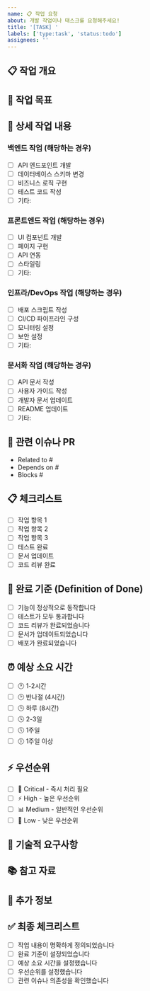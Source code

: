 ```yaml
---
name: 📋 작업 요청
about: 개발 작업이나 태스크를 요청해주세요!
title: '[TASK] '
labels: ['type:task', 'status:todo']
assignees: ''
---
```


## 📋 작업 개요
<!-- 수행해야 할 작업에 대해 간단히 설명해주세요 -->

## 🎯 작업 목표
<!-- 이 작업을 통해 달성하고자 하는 목표를 설명해주세요 -->

## 📝 상세 작업 내용
<!-- 구체적으로 어떤 작업을 해야 하는지 자세히 설명해주세요 -->

### 백엔드 작업 (해당하는 경우)
- [ ] API 엔드포인트 개발
- [ ] 데이터베이스 스키마 변경
- [ ] 비즈니스 로직 구현
- [ ] 테스트 코드 작성
- [ ] 기타: 

### 프론트엔드 작업 (해당하는 경우)
- [ ] UI 컴포넌트 개발
- [ ] 페이지 구현
- [ ] API 연동
- [ ] 스타일링
- [ ] 기타: 

### 인프라/DevOps 작업 (해당하는 경우)
- [ ] 배포 스크립트 작성
- [ ] CI/CD 파이프라인 구성
- [ ] 모니터링 설정
- [ ] 보안 설정
- [ ] 기타: 

### 문서화 작업 (해당하는 경우)
- [ ] API 문서 작성
- [ ] 사용자 가이드 작성
- [ ] 개발자 문서 업데이트
- [ ] README 업데이트
- [ ] 기타: 

## 🔗 관련 이슈나 PR
<!-- 관련된 이슈나 PR이 있다면 링크해주세요 -->
- Related to #
- Depends on #
- Blocks #

## 📋 체크리스트
<!-- 작업 완료를 위한 체크리스트를 작성해주세요 -->
- [ ] 작업 항목 1
- [ ] 작업 항목 2
- [ ] 작업 항목 3
- [ ] 테스트 완료
- [ ] 문서 업데이트
- [ ] 코드 리뷰 완료

## 🎯 완료 기준 (Definition of Done)
<!-- 이 작업이 완료되었다고 판단할 기준을 설정해주세요 -->
- [ ] 기능이 정상적으로 동작합니다
- [ ] 테스트가 모두 통과합니다
- [ ] 코드 리뷰가 완료되었습니다
- [ ] 문서가 업데이트되었습니다
- [ ] 배포가 완료되었습니다

## ⏰ 예상 소요 시간
<!-- 이 작업에 소요될 것으로 예상되는 시간을 선택해주세요 -->
- [ ] 🕐 1-2시간
- [ ] 🕑 반나절 (4시간)
- [ ] 🕒 하루 (8시간)
- [ ] 🕓 2-3일
- [ ] 🕔 1주일
- [ ] 🕕 1주일 이상

## ⚡ 우선순위
<!-- 이 작업의 우선순위를 선택해주세요 -->
- [ ] 🚨 Critical - 즉시 처리 필요
- [ ] ⚡ High - 높은 우선순위
- [ ] 📊 Medium - 일반적인 우선순위
- [ ] 📝 Low - 낮은 우선순위

## 🔧 기술적 요구사항
<!-- 이 작업을 위해 필요한 기술적 요구사항이 있다면 작성해주세요 -->

## 📚 참고 자료
<!-- 작업에 도움이 될 참고 자료나 링크가 있다면 첨부해주세요 -->

## 💭 추가 정보
<!-- 작업과 관련된 추가 정보나 주의사항이 있다면 작성해주세요 -->

## ✅ 최종 체크리스트
- [ ] 작업 내용이 명확하게 정의되었습니다
- [ ] 완료 기준이 설정되었습니다
- [ ] 예상 소요 시간을 설정했습니다
- [ ] 우선순위를 설정했습니다
- [ ] 관련 이슈나 의존성을 확인했습니다 